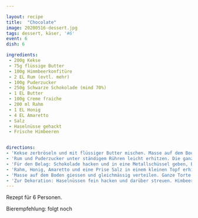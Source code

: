 ```yaml
---

layout: recipe
title:  "Chocolate"
image: 20200516-dessert.jpg
tags: dessert, käser, '#6'
event: 6
dish: 6

ingredients:
 - 200g Kekse
 - 75g flüssige Butter
 - 100g Himmbeerkonfitüre
 - 2 EL Rum (evtl. mehr)
 - 100g Puderzucker
 - 250g Schwarze Schokolade (mind 70%)
 - 1 EL Butter
 - 100g Creme fraiche
 - 200 ml Rahm
 - 1 EL Honig
 - 4 EL Amaretto
 - Salz
 - Haselnüsse gehackt
 - Frische Himbeeren


directions:
- 'Kekse zerbröseln und mit flüssiger Butter mischen. Masse auf dem Boden der Spring- oder Muffinform gleichmässig verteilen und leicht andrücken. Boden mit Himbeerkonfitüre bestreichen. Den Boden im Tiefkühler kaltstellen.'
- 'Rum und Puderzucker unter ständigem Rühren leicht erhitzen. Die ganze Masse gleichmässig auf dem Boden verteilen. Den Boden im Anschluss wieder im Tiefkühler kaltstellen.'
- 'Für den Belag: Schokolade hacken und in eine Metallschüssel geben, Butter und Creme fraiche zugeben. Die Metallschlüssel in ein heisses Wasserbad stellen und warten bis alles geschmolzen ist.'
- 'Rahm, Honig, Amaretto und eine Prise Salz in einem kleinen Topf erhitzen und anschliessend unter die Schokoladenmasse rühren'
- 'Masse auf dem Boden giessen und gleichmässig verteilen. Ganze Torte im Kühlschrank 1 Std. kühl stellen.'
- 'Zur Dekoration: Haselnüssen fein hacken und darüber streuen. Himbeere und Puderzucker schmelzen und Teller damit verzieren. Frische Himbeeren auf dem Teller verteilen'
---
```


Rezept für 6 Personen.

Bierempfehlung: folgt noch
